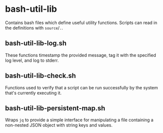 # bash-util-lib

Contains bash files which define useful utility functions. Scripts can read in the definitions with `source`/`.`.

## bash-util-lib-log.sh

These functions timestamp the provided message, tag it with the specified log level, and log to stderr.

## bash-util-lib-check.sh

Functions used to verify that a script can be run successfully by the system that's currently executing it.

## bash-util-lib-persistent-map.sh

Wraps `jq` to provide a simple interface for manipulating a file containing a non-nested JSON object with string keys and values.
